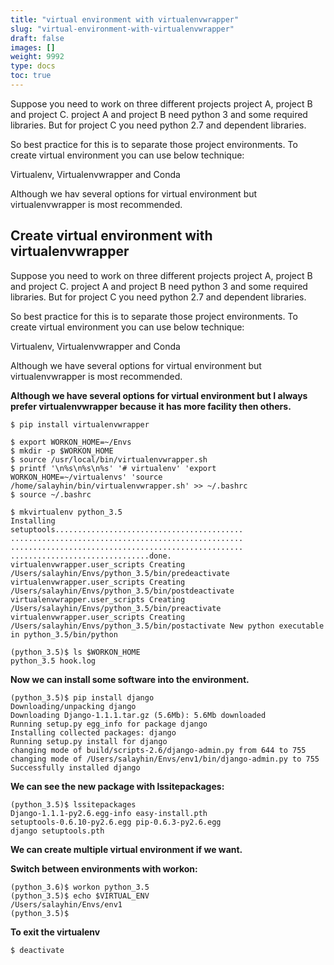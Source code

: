 ```yaml
---
title: "virtual environment with virtualenvwrapper"
slug: "virtual-environment-with-virtualenvwrapper"
draft: false
images: []
weight: 9992
type: docs
toc: true
---
```


Suppose you need to work on three different projects project A, project B and project C. project A and project B need python 3 and some required libraries. But for project C you need python 2.7 and dependent libraries.

So best practice for this is to separate those project environments. To create virtual environment you can use below technique:

Virtualenv, Virtualenvwrapper and Conda

Although we hav several options for virtual environment but virtualenvwrapper is most recommended.

## Create virtual environment with virtualenvwrapper
Suppose you need to work on three different projects project A, project B and project C. project A and project B need python 3 and some required libraries. But for project C you need python 2.7 and dependent libraries.

So best practice for this is to separate those project environments. To create virtual environment you can use below technique:

Virtualenv, Virtualenvwrapper and Conda

Although we have several options for virtual environment but virtualenvwrapper is most recommended.


**Although we have several options for virtual environment but I always prefer virtualenvwrapper because it has more facility then others.**

    
    $ pip install virtualenvwrapper
    
    $ export WORKON_HOME=~/Envs
    $ mkdir -p $WORKON_HOME
    $ source /usr/local/bin/virtualenvwrapper.sh
    $ printf '\n%s\n%s\n%s' '# virtualenv' 'export WORKON_HOME=~/virtualenvs' 'source /home/salayhin/bin/virtualenvwrapper.sh' >> ~/.bashrc
    $ source ~/.bashrc

    $ mkvirtualenv python_3.5
    Installing
    setuptools..........................................
    ....................................................
    ....................................................
    ...............................done.
    virtualenvwrapper.user_scripts Creating /Users/salayhin/Envs/python_3.5/bin/predeactivate
    virtualenvwrapper.user_scripts Creating /Users/salayhin/Envs/python_3.5/bin/postdeactivate
    virtualenvwrapper.user_scripts Creating /Users/salayhin/Envs/python_3.5/bin/preactivate
    virtualenvwrapper.user_scripts Creating /Users/salayhin/Envs/python_3.5/bin/postactivate New python executable in python_3.5/bin/python
    
    (python_3.5)$ ls $WORKON_HOME
    python_3.5 hook.log


**Now we can install some software into the environment.**


    (python_3.5)$ pip install django
    Downloading/unpacking django
    Downloading Django-1.1.1.tar.gz (5.6Mb): 5.6Mb downloaded
    Running setup.py egg_info for package django
    Installing collected packages: django
    Running setup.py install for django
    changing mode of build/scripts-2.6/django-admin.py from 644 to 755
    changing mode of /Users/salayhin/Envs/env1/bin/django-admin.py to 755
    Successfully installed django


**We can see the new package with lssitepackages:**

    (python_3.5)$ lssitepackages
    Django-1.1.1-py2.6.egg-info easy-install.pth
    setuptools-0.6.10-py2.6.egg pip-0.6.3-py2.6.egg
    django setuptools.pth

**We can create multiple virtual environment if we want.**

**Switch between environments with workon:**

    (python_3.6)$ workon python_3.5
    (python_3.5)$ echo $VIRTUAL_ENV
    /Users/salayhin/Envs/env1
    (python_3.5)$

**To exit the virtualenv**

    $ deactivate

